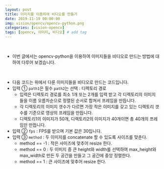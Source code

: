```yaml
---
layout: post
title: 이미지를 이용하여 비디오를 만들기
date: 2019-11-19 00:00:00
img: vision/opencv/opencv-python.png
categories: [vision-opencv] 
tags: [opencv, 이미지, 비디오] # add tag
---
```


<br>

- 이번 글에서는 opencv-python을 이용하여 이미지들을 비디오로 만드는 방법에 대하여 다루어 보겠습니다.

<br>

- 다음 코드는 위에서 다룬 이미지들을 비디오로 만드는 코드입니다.
- 입력 ① `path1`은 필수 `path2`는 선택 : 디렉토리 경로
    - 입력은 디렉토리 경로를 최소 1개 또는 2개를 입력 받고 각 디렉토리의 이미지들을 이름 오름차순으로 정렬된 순서로 합쳐서 프레임을 만듭니다.
    - 각 디렉토리의 이미지 갯수가 다르면 가장 작은 이미지를 갖고 있는 디렉토리 갯수를 기준으로 영상의 프레임을 만듭니다.
    - 디렉토리1의 이미지가 50개, 디렉토리2의 이미지가 40개이면 총 40개의 프레임만 만듭니다.
- 입력 ② `fps` : FPS를 받으며 기본 값은 30입니다.
- 입력 ③ `method` : 두 이미지를 concatenate 할 수 있도록 사이즈를 맞춘다.
    - method == -1 : 작은 사이즈에 맞추어 resize 한다.
    - method == 0 : 두 이미지 중 큰 height와 width를 선택하여 max_height와 max_width로 만든 두 공간을 만들고 그 공간에 중앙 정렬한다.
    - method == 1 : 큰 사이즈에 맞추어 resize 한다.